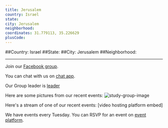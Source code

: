 ```yaml
---
title: Jerusalem
country: Israel
state: 
city: Jerusalem
neighborhood: 
coordinates: 31.779113, 35.226629
plusCode:
---
```


##Country: Israel
##State: 
##City: Jerusalem
##Neighborhood: 
*****
Join our [Facebook group](https://www.facebook.com/groups/free.code.camp.jerusalem).

You can chat with us on [chat app]().

Our Group leader is [leader]()

Here are some pictures from our recent events:
![study-group-image]()

Here's a stream of one of our recent events:
[video hosting platform embed]

We have events every Tuesday. You can RSVP for an event on [event platform]().
